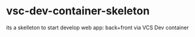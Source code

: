 # vsc-dev-container-skeleton
its a skelleton to start develop web app: back+front via VCS Dev container
